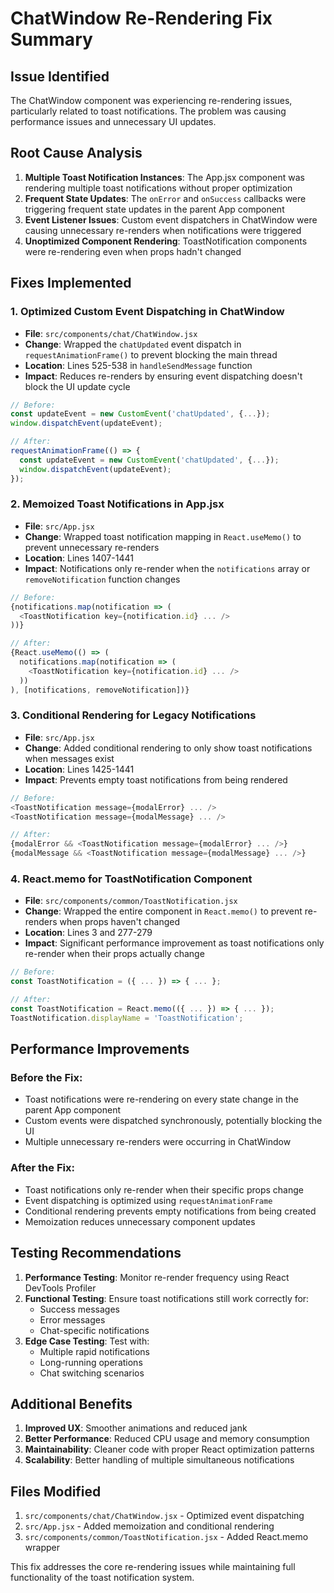 # ChatWindow Re-Rendering Fix Summary

## Issue Identified
The ChatWindow component was experiencing re-rendering issues, particularly related to toast notifications. The problem was causing performance issues and unnecessary UI updates.

## Root Cause Analysis
1. **Multiple Toast Notification Instances**: The App.jsx component was rendering multiple toast notifications without proper optimization
2. **Frequent State Updates**: The `onError` and `onSuccess` callbacks were triggering frequent state updates in the parent App component
3. **Event Listener Issues**: Custom event dispatchers in ChatWindow were causing unnecessary re-renders when notifications were triggered
4. **Unoptimized Component Rendering**: ToastNotification components were re-rendering even when props hadn't changed

## Fixes Implemented

### 1. **Optimized Custom Event Dispatching in ChatWindow**
- **File**: `src/components/chat/ChatWindow.jsx`
- **Change**: Wrapped the `chatUpdated` event dispatch in `requestAnimationFrame()` to prevent blocking the main thread
- **Location**: Lines 525-538 in `handleSendMessage` function
- **Impact**: Reduces re-renders by ensuring event dispatching doesn't block the UI update cycle

```javascript
// Before:
const updateEvent = new CustomEvent('chatUpdated', {...});
window.dispatchEvent(updateEvent);

// After:
requestAnimationFrame(() => {
  const updateEvent = new CustomEvent('chatUpdated', {...});
  window.dispatchEvent(updateEvent);
});
```

### 2. **Memoized Toast Notifications in App.jsx**
- **File**: `src/App.jsx`
- **Change**: Wrapped toast notification mapping in `React.useMemo()` to prevent unnecessary re-renders
- **Location**: Lines 1407-1441
- **Impact**: Notifications only re-render when the `notifications` array or `removeNotification` function changes

```javascript
// Before:
{notifications.map(notification => (
  <ToastNotification key={notification.id} ... />
))}

// After:
{React.useMemo(() => (
  notifications.map(notification => (
    <ToastNotification key={notification.id} ... />
  ))
), [notifications, removeNotification])}
```

### 3. **Conditional Rendering for Legacy Notifications**
- **File**: `src/App.jsx`
- **Change**: Added conditional rendering to only show toast notifications when messages exist
- **Location**: Lines 1425-1441
- **Impact**: Prevents empty toast notifications from being rendered

```javascript
// Before:
<ToastNotification message={modalError} ... />
<ToastNotification message={modalMessage} ... />

// After:
{modalError && <ToastNotification message={modalError} ... />}
{modalMessage && <ToastNotification message={modalMessage} ... />}
```

### 4. **React.memo for ToastNotification Component**
- **File**: `src/components/common/ToastNotification.jsx`
- **Change**: Wrapped the entire component in `React.memo()` to prevent re-renders when props haven't changed
- **Location**: Lines 3 and 277-279
- **Impact**: Significant performance improvement as toast notifications only re-render when their props actually change

```javascript
// Before:
const ToastNotification = ({ ... }) => { ... };

// After:
const ToastNotification = React.memo(({ ... }) => { ... });
ToastNotification.displayName = 'ToastNotification';
```

## Performance Improvements

### Before the Fix:
- Toast notifications were re-rendering on every state change in the parent App component
- Custom events were dispatched synchronously, potentially blocking the UI
- Multiple unnecessary re-renders were occurring in ChatWindow

### After the Fix:
- Toast notifications only re-render when their specific props change
- Event dispatching is optimized using `requestAnimationFrame`
- Conditional rendering prevents empty notifications from being created
- Memoization reduces unnecessary component updates

## Testing Recommendations

1. **Performance Testing**: Monitor re-render frequency using React DevTools Profiler
2. **Functional Testing**: Ensure toast notifications still work correctly for:
   - Success messages
   - Error messages  
   - Chat-specific notifications
3. **Edge Case Testing**: Test with:
   - Multiple rapid notifications
   - Long-running operations
   - Chat switching scenarios

## Additional Benefits

1. **Improved UX**: Smoother animations and reduced jank
2. **Better Performance**: Reduced CPU usage and memory consumption
3. **Maintainability**: Cleaner code with proper React optimization patterns
4. **Scalability**: Better handling of multiple simultaneous notifications

## Files Modified
1. `src/components/chat/ChatWindow.jsx` - Optimized event dispatching
2. `src/App.jsx` - Added memoization and conditional rendering
3. `src/components/common/ToastNotification.jsx` - Added React.memo wrapper

This fix addresses the core re-rendering issues while maintaining full functionality of the toast notification system.
